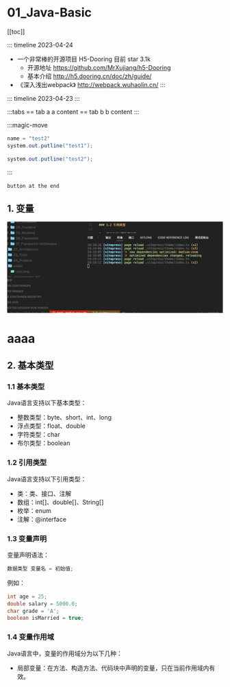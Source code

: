 # 01_Java-Basic

[[toc]]

::: timeline 2023-04-24
- 一个非常棒的开源项目 H5-Dooring 目前 star 3.1k
  - 开源地址 https://github.com/MrXujiang/h5-Dooring
  - 基本介绍 http://h5.dooring.cn/doc/zh/guide/
- 《深入浅出webpack》 http://webpack.wuhaolin.cn/
:::

::: timeline 2023-04-23
:::


:::tabs
== tab a
a content
== tab b
b content
:::



:::magic-move 
```java [test1.java]
name = "test2"
system.out.putline("test1");
```
```java [test2.java]
system.out.putline("test2");
```
:::

`button at the end`<C/>


## 1. 变量

![](https://raw.githubusercontent.com/cheng000/picture/main/vitepress-blog/20240427191931.png)

# aaaa

## 2. 基本类型

### 1.1 基本类型

Java语言支持以下基本类型：

- 整数类型：byte、short、int、long
- 浮点类型：float、double   
- 字符类型：char
- 布尔类型：boolean

### 1.2 引用类型

Java语言支持以下引用类型：

- 类：类、接口、注解
- 数组：int[]、double[]、String[]
- 枚举：enum
- 注解：@interface

### 1.3 变量声明

变量声明语法：

```java
数据类型 变量名 = 初始值;
```

例如：

```java
int age = 25;
double salary = 5000.0;
char grade = 'A';
boolean isMarried = true;
```

### 1.4 变量作用域

Java语言中，变量的作用域分为以下几种：

- 局部变量：在方法、构造方法、代码块中声明的变量，只在当前作用域内有效。